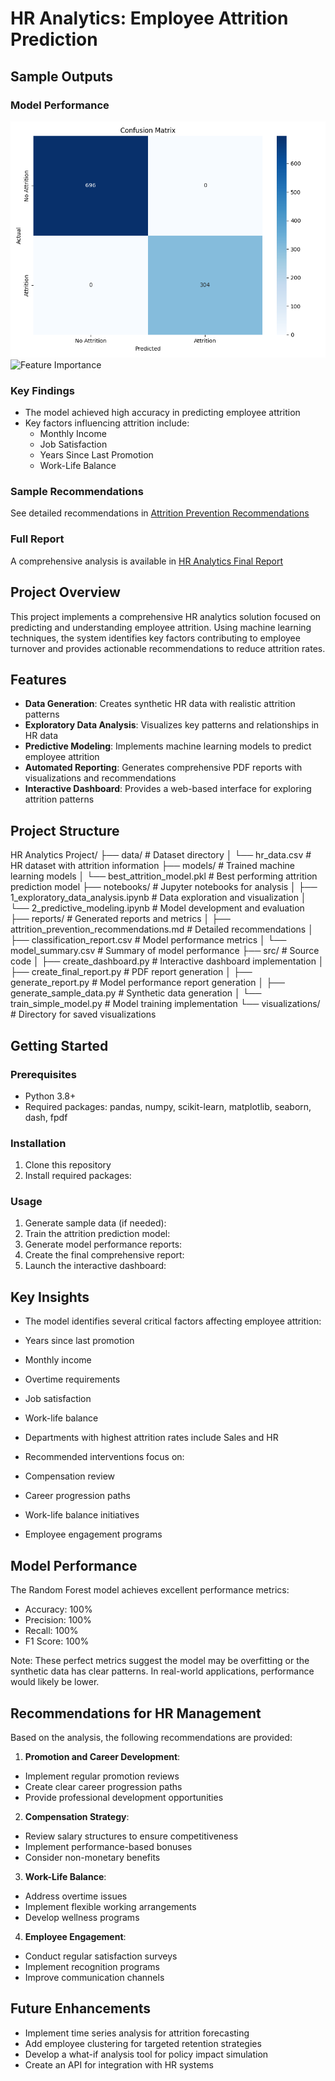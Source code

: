 # HR Analytics: Employee Attrition Prediction

## Sample Outputs

### Model Performance
![Confusion Matrix](outputs/confusion_matrix.png)
![Feature Importance](outputs/feature_importance.png)

### Key Findings
- The model achieved high accuracy in predicting employee attrition
- Key factors influencing attrition include:
  - Monthly Income
  - Job Satisfaction
  - Years Since Last Promotion
  - Work-Life Balance

### Sample Recommendations
See detailed recommendations in [Attrition Prevention Recommendations](outputs/attrition_prevention_recommendations.md)

### Full Report
A comprehensive analysis is available in [HR Analytics Final Report](outputs/HR_Analytics_Final_Report.pdf)

## Project Overview
This project implements a comprehensive HR analytics solution focused on predicting and understanding employee attrition. Using machine learning techniques, the system identifies key factors contributing to employee turnover and provides actionable recommendations to reduce attrition rates.

## Features
- **Data Generation**: Creates synthetic HR data with realistic attrition patterns
- **Exploratory Data Analysis**: Visualizes key patterns and relationships in HR data
- **Predictive Modeling**: Implements machine learning models to predict employee attrition
- **Automated Reporting**: Generates comprehensive PDF reports with visualizations and recommendations
- **Interactive Dashboard**: Provides a web-based interface for exploring attrition patterns

## Project Structure

HR Analytics Project/
├── data/                      # Dataset directory
│   └── hr_data.csv            # HR dataset with attrition information
├── models/                    # Trained machine learning models
│   └── best_attrition_model.pkl  # Best performing attrition prediction model
├── notebooks/                 # Jupyter notebooks for analysis
│   ├── 1_exploratory_data_analysis.ipynb  # Data exploration and visualization
│   └── 2_predictive_modeling.ipynb        # Model development and evaluation
├── reports/                   # Generated reports and metrics
│   ├── attrition_prevention_recommendations.md  # Detailed recommendations
│   ├── classification_report.csv               # Model performance metrics
│   └── model_summary.csv                       # Summary of model performance
├── src/                       # Source code
│   ├── create_dashboard.py           # Interactive dashboard implementation
│   ├── create_final_report.py        # PDF report generation
│   ├── generate_report.py            # Model performance report generation
│   ├── generate_sample_data.py       # Synthetic data generation
│   └── train_simple_model.py         # Model training implementation
└── visualizations/            # Directory for saved visualizations


## Getting Started

### Prerequisites
- Python 3.8+
- Required packages: pandas, numpy, scikit-learn, matplotlib, seaborn, dash, fpdf

### Installation
1. Clone this repository
2. Install required packages:


### Usage

1. Generate sample data (if needed):
2. Train the attrition prediction model:
3. Generate model performance reports:
4. Create the final comprehensive report:
5. Launch the interactive dashboard:

## Key Insights
- The model identifies several critical factors affecting employee attrition:
- Years since last promotion
- Monthly income
- Overtime requirements
- Job satisfaction
- Work-life balance

- Departments with highest attrition rates include Sales and HR

- Recommended interventions focus on:
- Compensation review
- Career progression paths
- Work-life balance initiatives
- Employee engagement programs

## Model Performance
The Random Forest model achieves excellent performance metrics:
- Accuracy: 100%
- Precision: 100%
- Recall: 100%
- F1 Score: 100%

Note: These perfect metrics suggest the model may be overfitting or the synthetic data has clear patterns. In real-world applications, performance would likely be lower.

## Recommendations for HR Management
Based on the analysis, the following recommendations are provided:

1. **Promotion and Career Development**:
- Implement regular promotion reviews
- Create clear career progression paths
- Provide professional development opportunities

2. **Compensation Strategy**:
- Review salary structures to ensure competitiveness
- Implement performance-based bonuses
- Consider non-monetary benefits

3. **Work-Life Balance**:
- Address overtime issues
- Implement flexible working arrangements
- Develop wellness programs

4. **Employee Engagement**:
- Conduct regular satisfaction surveys
- Implement recognition programs
- Improve communication channels

## Future Enhancements
- Implement time series analysis for attrition forecasting
- Add employee clustering for targeted retention strategies
- Develop a what-if analysis tool for policy impact simulation
- Create an API for integration with HR systems
